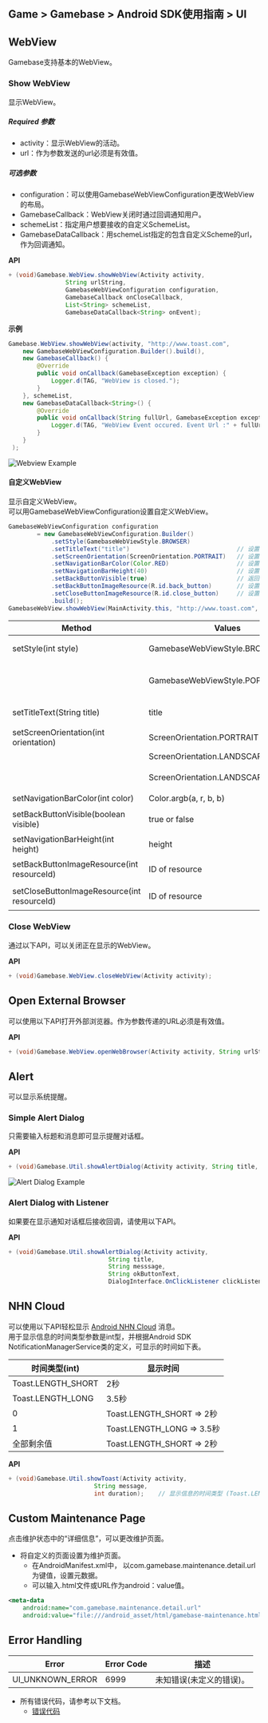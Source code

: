 ## Game > Gamebase > Android SDK使用指南 > UI

## WebView

Gamebase支持基本的WebView。


### Show WebView

显示WebView。<br/>

##### Required 参数
* activity：显示WebView的活动。
* url：作为参数发送的url必须是有效值。

##### 可选参数
* configuration：可以使用GamebaseWebViewConfiguration更改WebView的布局。
* GamebaseCallback：WebView关闭时通过回调通知用户。
* schemeList：指定用户想要接收的自定义SchemeList。
* GamebaseDataCallback：用schemeList指定的包含自定义Scheme的url，作为回调通知。

**API**

```java
+ (void)Gamebase.WebView.showWebView(Activity activity, 
                String urlString, 
                GamebaseWebViewConfiguration configuration,
                GamebaseCallback onCloseCallback,
                List<String> schemeList,
                GamebaseDataCallback<String> onEvent);
```

**示例**

```java
Gamebase.WebView.showWebView(activity, "http://www.toast.com",
    new GamebaseWebViewConfiguration.Builder().build(),
    new GamebaseCallback() {
        @Override
        public void onCallback(GamebaseException exception) {
            Logger.d(TAG, "WebView is closed.");
        }
    }, schemeList,
    new GamebaseDataCallback<String>() {
        @Override
        public void onCallback(String fullUrl, GamebaseException exception) {
            Logger.d(TAG, "WebView Event occured. Event Url :" + fullUrl);
        }
    }
 );
```

![Webview Example](http://static.toastoven.net/prod_gamebase/DevelopersGuide/aos-developers-guide-ui-001_1.0.0.png)


#### 自定义WebView

显示自定义WebView。<br/>
可以用GamebaseWebViewConfiguration设置自定义WebView。

```java
GamebaseWebViewConfiguration configuration
        = new GamebaseWebViewConfiguration.Builder()
            .setStyle(GamebaseWebViewStyle.BROWSER)
            .setTitleText("title")                              // 设置WebView标题
            .setScreenOrientation(ScreenOrientation.PORTRAIT)   // 设置WebView页面方向
            .setNavigationBarColor(Color.RED)                   // 设置导航栏的颜色
            .setNavigationBarHeight(40)                         // 设置导航栏的高度
            .setBackButtonVisible(true)                         // 返回按钮有效或无效
            .setBackButtonImageResource(R.id.back_button)       // 设置返回按钮图标
            .setCloseButtonImageResource(R.id.close_button)     // 设置关闭按钮图标
            .build();
GamebaseWebView.showWebView(MainActivity.this, "http://www.toast.com", configuration);
```
| Method                                   | Values                              | Description    |
| ---------------------------------------- | ----------------------------------- | -------------- |
| setStyle(int style)                      | GamebaseWebViewStyle.BROWSER        | 浏览器风格的WebView   |
|                                          | GamebaseWebViewStyle.POPUP          | 弹出窗口风格的WebView     |
| setTitleText(String title)               | title                               | WebView标题        |
| setScreenOrientation(int orientation)    | ScreenOrientation.PORTRAIT          | 纵向模式         |
|                                          | ScreenOrientation.LANDSCAPE         | 横向模式         |
|                                          | ScreenOrientation.LANDSCAPE_REVERSE | 将横向模式旋转180度 |
| setNavigationBarColor(int color)         | Color.argb(a, r, b, b)              | 导航栏颜色  |
| setBackButtonVisible(boolean visible)    | true or false                       | 返回按钮有效或无效 |
| setNavigationBarHeight(int height)       | height                              | 导航栏高度    |
| setBackButtonImageResource(int resourceId) | ID of resource                      | 返回按钮的图标      |
| setCloseButtonImageResource(int resourceId) | ID of resource                      | 关闭按钮的图标      |


### Close WebView
通过以下API，可以关闭正在显示的WebView。

**API**

```java
+ (void)Gamebase.WebView.closeWebView(Activity activity);
```


## Open External Browser

可以使用以下API打开外部浏览器。作为参数传递的URL必须是有效值。

**API**

```java
+ (void)Gamebase.WebView.openWebBrowser(Activity activity, String urlString);
```


## Alert

可以显示系统提醒。<br/>

### Simple Alert Dialog

只需要输入标题和消息即可显示提醒对话框。

**API**

```java
+ (void)Gamebase.Util.showAlertDialog(Activity activity, String title, String message);
```

![Alert Dialog Example](http://static.toastoven.net/prod_gamebase/DevelopersGuide/aos-developers-guide-ui-002_1.0.0.png)


### Alert Dialog with Listener

如果要在显示通知对话框后接收回调，请使用以下API。

**API**

```java
+ (void)Gamebase.Util.showAlertDialog(Activity activity,
                            String title,
                            String messsage,
                            String okButtonText,
                            DialogInterface.OnClickListener clickListener);
```

## NHN Cloud

可以使用以下API轻松显示 [Android NHN Cloud](https://developer.android.com/guide/topics/ui/notifiers/toasts.html) 消息。<br/>
用于显示信息的时间类型参数是int型，并根据Android SDK NotificationManagerService类的定义，可显示的时间如下表。

| 时间类型(int)         | 显示时间                     |
| ------------------ | ------------------------- |
| Toast.LENGTH_SHORT | 2秒                        |
| Toast.LENGTH_LONG  | 3.5秒                      |
| 0                  | Toast.LENGTH_SHORT => 2秒  |
| 1                  | Toast.LENGTH_LONG => 3.5秒 |
| 全部剩余值           | Toast.LENGTH_SHORT => 2秒  |

**API**

```java
+ (void)Gamebase.Util.showToast(Activity activity,
                        String message,
                        int duration);    // 显示信息的时间类型 (Toast.LENGTH_SHORT or Toast.LENGTH_LONG)
```

## Custom Maintenance Page

点击维护状态中的“详细信息”，可以更改维护页面。

* 将自定义的页面设置为维护页面。
    * 在AndroidManifest.xml中， 以com.gamebase.maintenance.detail.url为键值，设置元数据。
    * 可以输入.html文件或URL作为android：value值。

```xml
<meta-data
	android:name="com.gamebase.maintenance.detail.url"
	android:value="file:///android_asset/html/gamebase-maintenance.html"/>
```

## Error Handling

| Error              | Error Code | 描述                  |
| ------------------ | ---------- | ---------------------------- |
| UI\_UNKNOWN\_ERROR | 6999       | 未知错误(未定义的错误)。 |

* 所有错误代码，请参考以下文档。
    * [错误代码](./error-code/#client-sdk)
